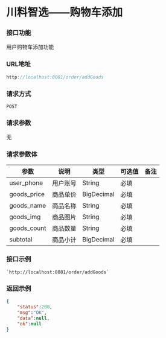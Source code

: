 # 川料智选——购物车添加
### 接口功能

用户购物车添加功能

### URL地址

```javascript
http://localhost:8081/order/addGoods
```

### 请求方式

`POST`

### 请求参数

无

### 请求参数体

| 参数      | 说明                               | 类型      | 可选值       | 备注    |
|---------- |---------------------------------- |---------- |------------- |-------- |
|user_phone  | 用户账号 | String | 必填 | |
|goods_price  | 商品单价 | BigDecimal | 必填 | |
|goods_name | 商品名称 | String | 必填 | |
|goods_img  | 商品图片 | String | 必填 | |
|goods_count  | 商品数量 | String | 必填 | |
|subtotal  | 商品小计 | BigDecimal | 必填 | |

### 接口示例

    `http://localhost:8081/order/addGoods`

### 返回示例

```json
{
    "status":200,
    "msg":"OK",
    "data":null,
    "ok":null
}
```
